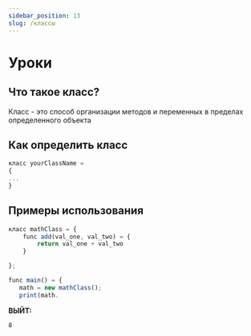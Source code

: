 ```yaml
---
sidebar_position: 13
slug: /классы
---
```


# Уроки

## Что такое класс?
Класс - это способ организации методов и переменных в пределах определенного объекта

## Как определить класс

```jsx
класс yourClassName = 
{
...
}
```

## Примеры использования

```jsx
класс mathClass = {
    func add(val_one, val_two) = {
        return val_one + val_two
    }

};

func main() = {
   math = new mathClass();
   print(math.
```

**ВЫЙТ:**

```
8
```